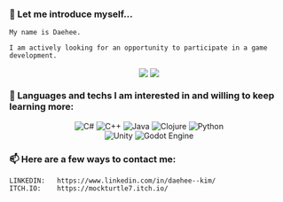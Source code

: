 <!---
dhk465/dhk465 is a ✨ special ✨ repository because its `README.md` (this file) appears on your GitHub profile.
You can click the Preview link to take a look at your changes.
--->

### 👋 Let me introduce myself...

    My name is Daehee.

    I am actively looking for an opportunity to participate in a game development.

<p align="center">
    <img align="center" src="https://github-readme-stats.vercel.app/api?username=dhk465&line_height=27&theme=tokyonight" />
    <img align="center" src="https://github-readme-stats.vercel.app/api/top-langs/?username=dhk465&langs_count=3&hide=jupyter%20notebook&theme=tokyonight" />
</p>

### 🌱 Languages and techs I am interested in and willing to keep learning more:

<p align="center">
    <img alt="C#" src="https://img.shields.io/badge/c%23-%23239120.svg?style=for-the-badge&logo=c-sharp&logoColor=white"/>
    <img alt="C++" src="https://img.shields.io/badge/c++-%2300599C.svg?style=for-the-badge&logo=c%2B%2B&logoColor=white"/>
    <img alt="Java" src="https://img.shields.io/badge/java-%23ED8B00.svg?style=for-the-badge&logo=java&logoColor=white"/>
    <img alt="Clojure" src="https://img.shields.io/badge/Clojure-%23Clojure.svg?style=for-the-badge&logo=Clojure&logoColor=Clojure"/>
    <img alt="Python" src="https://img.shields.io/badge/python-%2314354C.svg?style=for-the-badge&logo=python&logoColor=white"/>
    <br>
    <img alt="Unity" src="https://img.shields.io/badge/unity-%23000000.svg?style=for-the-badge&logo=unity&logoColor=white"/>
    <img alt="Godot Engine" src="https://img.shields.io/badge/GODOT-%23FFFFFF.svg?style=for-the-badge&logo=godot-engine"/>
</p>

### 📫 Here are a few ways to contact me:

    LINKEDIN:   https://www.linkedin.com/in/daehee--kim/
    ITCH.IO:    https://mockturtle7.itch.io/
